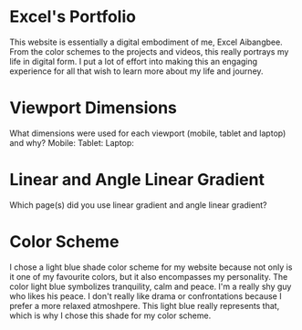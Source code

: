 # **Excel's Portfolio**

This website is essentially a digital embodiment of me, Excel Aibangbee. From the color schemes to the projects and videos, this really portrays my life in digital form. I put a lot of effort into making this an engaging experience for all that wish to learn more about my life and journey.

# **Viewport Dimensions**
What dimensions were used for each viewport (mobile, tablet and laptop) and why?
Mobile:
Tablet:
Laptop:

# **Linear and Angle Linear Gradient**
Which page(s) did you use linear gradient and angle linear gradient?



# **Color Scheme**

I chose a light blue shade color scheme for my website because not only is it one of my favourite colors, but it also encompasses my personality. The color light blue symbolizes tranquility, calm and peace. I'm a really shy guy who likes his peace. I don't really like drama or confrontations because I prefer a more relaxed atmoshpere. This light blue really represents that, which is why I chose this shade for my color scheme.
